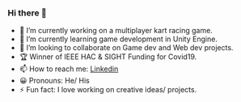 ### Hi there 👋


- 🔭 I’m currently working on a multiplayer kart racing game.
- 🌱 I’m currently learning game development in Unity Engine.
- 👯 I’m looking to collaborate on Game dev and Web dev projects.
- 🏆 Winner of IEEE HAC & SIGHT Funding for Covid19.
- 📫 How to reach me: <a href="https://www.linkedin.com/in/pradunya-maladhari/">Linkedin</a> 
- 😀 Pronouns: He/ His
- ⚡ Fun fact: I love working on creative ideas/ projects.
